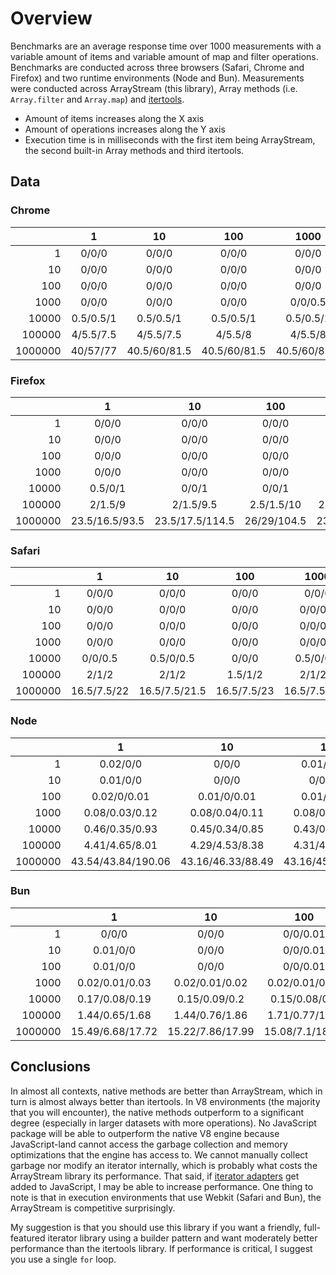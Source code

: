 # Overview

Benchmarks are an average response time over 1000 measurements with a variable amount of items and variable amount of map and filter operations. Benchmarks are conducted across three browsers (Safari, Chrome and Firefox) and two runtime environments (Node and Bun). Measurements were conducted across ArrayStream (this library), Array methods (i.e. `Array.filter` and `Array.map`) and [itertools](https://github.com/nvie/itertools).

-   Amount of items increases along the X axis
-   Amount of operations increases along the Y axis
-   Execution time is in milliseconds with the first item being ArrayStream, the second built-in Array methods and third itertools.

## Data

### Chrome

|         |     1     |      10      |     100      |     1000     |   10000    |    100000     |     1000000      |
| ------: | :-------: | :----------: | :----------: | :----------: | :--------: | :-----------: | :--------------: |
|       1 |   0/0/0   |    0/0/0     |    0/0/0     |    0/0/0     |  0/0/2.5   |   9/4.5/23    | 189.5/22.5/224.5 |
|      10 |   0/0/0   |    0/0/0     |    0/0/0     |    0/0/0     |  0/0/2.5   |   8/4.5/23    |   175/24/225.5   |
|     100 |   0/0/0   |    0/0/0     |    0/0/0     |    0/0/0     |  0/0/2.5   |  7.5/5.5/23   |  202.5/23.5/225  |
|    1000 |   0/0/0   |    0/0/0     |    0/0/0     |   0/0/0.5    |  0/0/2.5   |  7.5/5.5/23   |   244.5/23/225   |
|   10000 | 0.5/0.5/1 |  0.5/0.5/1   |  0.5/0.5/1   |  0.5/0.5/1   | 0.5/0.5/3  |  8.5/4.5/24   |  175/24.5/225.5  |
|  100000 | 4/5.5/7.5 |  4/5.5/7.5   |   4/5.5/8    |   4/5.5/8    |  4.5/6/10  |  13/10/30.5   |  226.5/29/232.5  |
| 1000000 | 40/57/77  | 40.5/60/81.5 | 40.5/60/81.5 | 40.5/60/82.5 | 43.5/60/84 | 55.5/62/104.5 |    302/79/307    |

### Firefox

|         |       1        |       10        |     100     |     1000     |    10000    |    100000    |    1000000     |
| ------: | :------------: | :-------------: | :---------: | :----------: | :---------: | :----------: | :------------: |
|       1 |     0/0/0      |      0/0/0      |    0/0/0    |   0/0/0.5    |   0.5/1/4   |   7/5.5/37   |  186/46.5/377  |
|      10 |     0/0/0      |      0/0/0      |    0/0/0    |   0/0/0.5    |  0.5/1/3.5  |  8.5/5.5/37  |  87.5/47/381   |
|     100 |     0/0/0      |      0/0/0      |    0/0/0    |   0/0/0.5    |  0.5/1/3.5  |   9/6/39.5   | 183.5/46/376.5 |
|    1000 |     0/0/0      |      0/0/0      |    0/0/0    |   0/0/0.5    |   0.5/1/4   | 8.5/5.5/38.5 | 129/46.5/378.5 |
|   10000 |    0.5/0/1     |      0/0/1      |    0/0/1    |  0.5/0/1.5   |   0.5/1/5   |  8.5/6/39.5  | 158.5/46/378.5 |
|  100000 |    2/1.5/9     |    2/1.5/9.5    | 2.5/1.5/10  | 2.5/1.5/10.5 | 3/2.5/13.5  | 10/7.5/48.5  |   139/48/392   |
| 1000000 | 23.5/16.5/93.5 | 23.5/17.5/114.5 | 26/29/104.5 | 23.5/17/98.5 | 24/18.5/104 | 30/22.5/138  | 157.5/64/474.5 |

### Safari

|         |      1      |      10       |     100     |     1000      |    10000    |   100000   |     1000000     |
| ------: | :---------: | :-----------: | :---------: | :-----------: | :---------: | :--------: | :-------------: |
|       1 |    0/0/0    |     0/0/0     |    0/0/0    |     0/0/0     |  0/0.5/1.5  |  1.5/4/17  |  28/46.5/327.5  |
|      10 |    0/0/0    |     0/0/0     |    0/0/0    |    0/0/0.5    | 0.5/0.5/2.5 |  4.5/5/24  | 41.5/42.5/262.5 |
|     100 |    0/0/0    |     0/0/0     |    0/0/0    |    0/0/0.5    |  0.5/0.5/2  | 3.5/4.5/20 |  36.5/43.5/281  |
|    1000 |    0/0/0    |     0/0/0     |    0/0/0    |    0/0/0.5    | 0.5/0.5/2.5 |  4/4.5/21  |  37.5/45/284.5  |
|   10000 |   0/0/0.5   |   0.5/0/0.5   |    0/0/0    |   0.5/0/0.5   | 0.5/0.5/2.5 |  4/4.5/17  |  39/44.5/263.5  |
|  100000 |    2/1/2    |     2/1/2     |   1.5/1/2   |    2/1/2.5    |    2/1/5    |  5/5/23.5  |  35.5/47/206.5  |
| 1000000 | 16.5/7.5/22 | 16.5/7.5/21.5 | 16.5/7.5/23 | 16.5/7.5/23.5 |   17/8/25   | 19/10.5/50 |  61/40.5/150.5  |

### Node

|         |         1          |        10         |        100        |       1000        |      10000       |       100000       |       1000000       |
| ------: | :----------------: | :---------------: | :---------------: | :---------------: | :--------------: | :----------------: | :-----------------: |
|       1 |      0.02/0/0      |       0/0/0       |    0.01/0/0.03    |  0.06/0.02/0.28   |  0.43/0.19/2.31  |  11.08/0.6/25.45   | 186.17/9.61/233.44  |
|      10 |      0.01/0/0      |       0/0/0       |     0/0/0.03      |  0.02/0.01/0.23   |  0.3/0.05/2.37   |   9.72/1.66/25.6   | 180.89/15.34/233.9  |
|     100 |    0.02/0/0.01     |    0.01/0/0.01    |    0.01/0/0.04    |  0.04/0.01/0.25   |  0.34/0.05/2.35  |  10.12/0.91/25.63  | 164.12/13.66/235.02 |
|    1000 |   0.08/0.03/0.12   |  0.08/0.04/0.11   |  0.08/0.04/0.13   |   0.1/0.04/0.34   |  0.36/0.08/2.5   |  9.71/1.94/25.58   | 159.23/13.84/235.63 |
|   10000 |   0.46/0.35/0.93   |  0.45/0.34/0.85   |  0.43/0.33/0.82   |  0.44/0.33/1.02   |  0.7/0.37/3.22   |  10.05/2.5/26.81   | 183.88/11.94/234.68 |
|  100000 |   4.41/4.65/8.01   |  4.29/4.53/8.38   |  4.31/4.51/8.42   |  4.31/4.58/8.64   | 4.67/5.19/11.02  |  14.71/6.05/33.56  | 158.99/18.72/243.91 |
| 1000000 | 43.54/43.84/190.06 | 43.16/46.33/88.49 | 43.16/45.05/88.42 | 43.74/45.16/91.25 | 47.1/45.92/89.45 | 59.97/48.37/110.41 | 209.22/53.35/319.78 |

### Bun

|         |        1         |        10        |       100       |       1000       |      10000       |      100000       |      1000000       |
| ------: | :--------------: | :--------------: | :-------------: | :--------------: | :--------------: | :---------------: | :----------------: |
|       1 |      0/0/0       |      0/0/0       |    0/0/0.01     |  0.02/0.04/0.24  |  0.12/0.31/1.1   |  1.73/3.77/12.32  |   22.7/36.28/123   |
|      10 |     0.01/0/0     |      0/0/0       |    0/0/0.01     |  0.02/0.03/0.13  |  0.14/0.33/1.25  |  1.79/3.84/12.49  | 22.27/37.33/122.69 |
|     100 |     0.01/0/0     |      0/0/0       |    0/0/0.01     |  0.03/0.03/0.13  |  0.13/0.31/1.3   |  1.49/3.73/12.38  | 22.93/36.76/123.11 |
|    1000 |  0.02/0.01/0.03  |  0.02/0.01/0.02  | 0.02/0.01/0.03  |  0.03/0.04/0.14  |  0.14/0.32/1.39  |  1.4/3.67/12.49   | 23.18/36.29/122.92 |
|   10000 |  0.17/0.08/0.19  |  0.15/0.09/0.2   |  0.15/0.08/0.2  |  0.16/0.11/0.3   |  0.26/0.4/1.61   |  1.59/3.81/12.86  | 22.44/36.49/123.35 |
|  100000 |  1.44/0.65/1.68  |  1.44/0.76/1.86  | 1.71/0.77/1.87  |  1.46/0.74/1.91  |  1.69/1.31/2.99  |  4.15/4.69/14.28  | 26.06/36.67/125.19 |
| 1000000 | 15.49/6.68/17.72 | 15.22/7.86/17.99 | 15.08/7.1/18.39 | 15.24/7.33/18.37 | 15.79/7.39/19.71 | 17.72/10.77/31.12 | 41.79/40.06/136.7  |

## Conclusions

In almost all contexts, native methods are better than ArrayStream, which in turn is almost always better than itertools. In V8 environments (the majority that you will encounter), the native methods outperform to a significant degree (especially in larger datasets with more operations). No JavaScript package will be able to outperform the native V8 engine because JavaScript-land cannot access the garbage collection and memory optimizations that the engine has access to. We cannot manually collect garbage nor modify an iterator internally, which is probably what costs the ArrayStream library its performance. That said, if [iterator adapters](https://github.com/tc39/proposal-iterator-helpers) get added to JavaScript, I may be able to increase performance. One thing to note is that in execution environments that use Webkit (Safari and Bun), the ArrayStream is competitive surprisingly.

My suggestion is that you should use this library if you want a friendly, full-featured iterator library using a builder pattern and want moderately better performance than the itertools library. If performance is critical, I suggest you use a single `for` loop.
